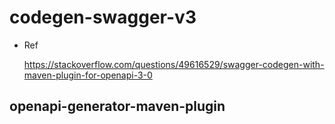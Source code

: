 # codegen-swagger-v3

- Ref
  
  https://stackoverflow.com/questions/49616529/swagger-codegen-with-maven-plugin-for-openapi-3-0

## openapi-generator-maven-plugin

